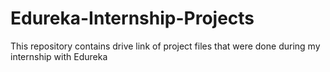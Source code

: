 # Edureka-Internship-Projects
This repository contains drive link of project files that were done during my internship with Edureka
